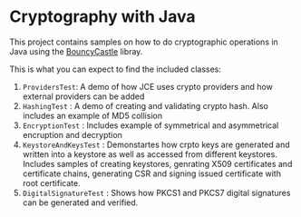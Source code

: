 # Cryptography with Java

This project contains samples on how to do cryptographic operations in Java using the [BouncyCastle](https://www.bouncycastle.org/) libray.

This is what you can expect to find the included classes:

1. `ProvidersTest`: A demo of how JCE uses crypto providers and how external providers can be added
2. `HashingTest` : A demo of creating and validating crypto hash. Also includes an example of MD5 collision
3. `EncryptionTest` : Includes example of symmetrical and asymmetrical encruption and decryption
4. `KeystoreAndKeysTest` : Demonstartes how crpto keys are generated and written into a keystore as well as accessed from different keystores. Includes samples of creating keystores, genrating X509 certificates and certificate chains, generating CSR and signing issued certificate with root certificate.
5. `DigitalSignatureTest` : Shows how PKCS1 and PKCS7 digital signatures can be generated and verified.
